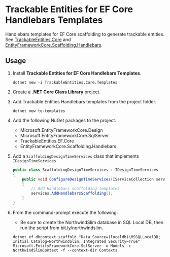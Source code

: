 # Trackable Entities for EF Core Handlebars Templates

Handlebars templates for EF Core scaffolding to generate trackable entities. See [TrackableEntities.Core](https://github.com/TrackableEntities/TrackableEntities.Core) and [EntityFrameworkCore.Scaffolding.Handlebars](https://github.com/TrackableEntities/EntityFrameworkCore.Scaffolding.Handlebars).

## Usage

1. Install **Trackable Entities for EF Core Handlebars Templates**.

    ```
    dotnet new -i TrackableEntities.Core.Templates
    ```

2. Create a **.NET Core Class Library** project.
3. Add Trackable Entities Handlebars templates from the project folder.

    ```
    dotnet new te-templates
    ```

4. Add the following NuGet packages to the project.
   - Microsoft.EntityFrameworkCore.Design
   - Microsoft.EntityFrameworkCore.SqlServer
   - TrackableEntities.EF.Core
   - EntityFrameworkCore.Scaffolding.Handlebars

5.  Add a `ScaffoldingDesignTimeServices` class that implements `IDesignTimeServices`

    ```csharp
    public class ScaffoldingDesignTimeServices : IDesignTimeServices
    {
        public void ConfigureDesignTimeServices(IServiceCollection services)
        {
            // Add Handlebars scaffolding templates
            services.AddHandlebarsScaffolding();
        }
    }
    ```

6. From the command-prompt execute the following:
   - Be sure to create the NorthwindSlim database in SQL Local DB, 
     then run the script from bit.ly/northwindslim.

    ```
    dotnet ef dbcontext scaffold "Data Source=(localdb)\MSSQLLocalDB; Initial Catalog=NorthwindSlim; Integrated Security=True" Microsoft.EntityFrameworkCore.SqlServer -o Models -c NorthwindSlimContext -f --context-dir Contexts
    ```

